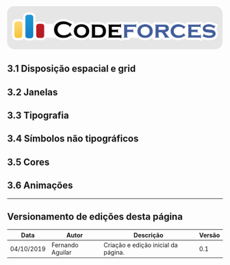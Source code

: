 <span style="margin-left: 0%;">![Codeforces Logo](../images/codeforces.png)</span>


## 3.1 Disposição espacial e grid

## 3.2 Janelas

## 3.3 Tipografia

## 3.4 Símbolos não tipográficos

## 3.5 Cores

## 3.6 Animações


***
## Versionamento de edições desta página
| Data | Autor | Descrição | Versão |
|------|-------|-----------|--------|
| 04/10/2019 | Fernando Aguilar | Criação e edição inicial da página. | 0.1 |
